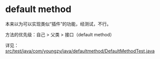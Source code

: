 # default method

本来以为可以实现类似“插件”的功能，经测试，不行。

方法的优先级：自己 > 父类 > 接口（default method）

详见：[src/test/java/com/youngzy/java/defaultmethod/DefaultMethodTest.java](src/test/java/com/youngzy/java/defaultmethod/DefaultMethodTest.java)